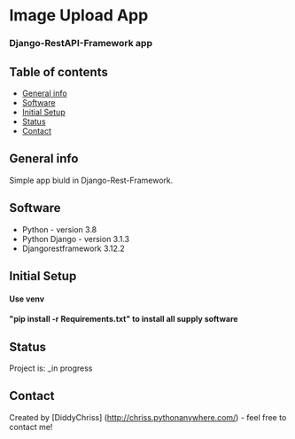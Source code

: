 # Image Upload App
### Django-RestAPI-Framework app

## Table of contents
* [General info](#general-info)
* [Software](#software)
* [Initial Setup](#initial-setup)
* [Status](#status)
* [Contact](#contact)

## General info
Simple app biuld in Django-Rest-Framework.

## Software
* Python - version 3.8
* Python Django - version 3.1.3
* Djangorestframework 3.12.2


## Initial Setup
#### Use venv
#### "pip install -r Requirements.txt" to install all supply software


## Status
Project is: _in progress

## Contact
Created by [DiddyChriss] (http://chriss.pythonanywhere.com/) - feel free to contact me!


